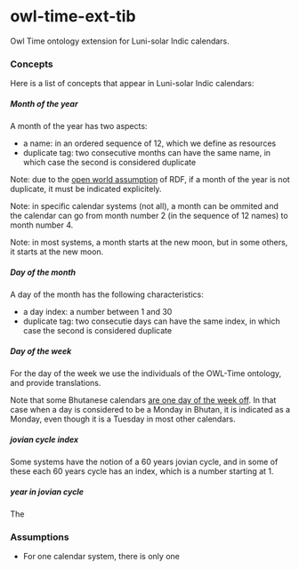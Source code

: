 # owl-time-ext-tib
Owl Time ontology extension for Luni-solar Indic calendars.

### Concepts

Here is a list of concepts that appear in Luni-solar Indic calendars:

##### Month of the year

A month of the year has two aspects:
- a name: in an ordered sequence of 12, which we define as resources
- duplicate tag: two consecutive months can have the same name, in which case the second is considered duplicate

Note: due to the [open world assumption](https://en.wikipedia.org/wiki/Open-world_assumption) of RDF, if a month of the year is not duplicate, it must be indicated explicitely.

Note: in specific calendar systems (not all), a month can be ommited and the calendar can go from month number 2 (in the sequence of 12 names) to month number 4.

Note: in most systems, a month starts at the new moon, but in some others, it starts at the new moon.

##### Day of the month

A day of the month has the following characteristics:
- a day index: a number between 1 and 30
- duplicate tag: two consecutie days can have the same index, in which case the second is considered duplicate

##### Day of the week

For the day of the week we use the individuals of the OWL-Time ontology, and provide translations.

Note that some Bhutanese calendars [are one day of the week off](http://kalacakra.org/calendar/bhut_art.htm). In that case when a day is considered to be a Monday in Bhutan, it is indicated as a Monday, even though it is a Tuesday in most other calendars.

##### jovian cycle index

Some systems have the notion of a 60 years jovian cycle, and in some of these each 60 years cycle has an index, which is a number starting at 1.

##### year in jovian cycle

The 

### Assumptions

- For one calendar system, there is only one 